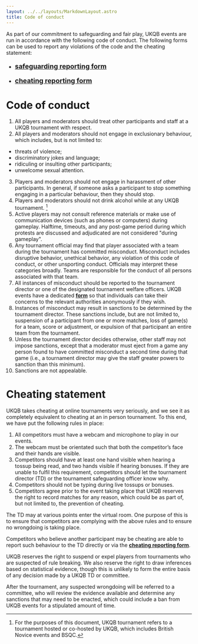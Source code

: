 ```yaml
---
layout: ../../layouts/MarkdownLayout.astro
title: Code of conduct
---
```


As part of our commitment to safeguarding and fair play, UKQB events are run in accordance with the following code of conduct. The following forms can be used to report any violations of the code and the cheating statement:

- <p style="font-size: 18px"><span style="font-weight: bold"><a href="https://quizbowl.co.uk/misconduct/">safeguarding reporting form</a></span></p>
- <p style="font-size: 18px"><span style="font-weight: bold"><a href="https://quizbowl.co.uk/cheating/">cheating reporting form</a></span></p>

# Code of conduct

1. All players and moderators should treat other participants and staff at a UKQB tournament with respect.
2. All players and moderators should not engage in exclusionary behaviour, which includes, but is not limited to:

- threats of violence;
- discriminatory jokes and language;
- ridiculing or insulting other participants;
- unwelcome sexual attention.

3. Players and moderators should not engage in harassment of other participants. In general, if someone asks a participant to stop something engaging in a particular behaviour, then they should stop.
4. Players and moderators should not drink alcohol while at any UKQB tournament. [^1]
5. Active players may not consult reference materials or make use of communication devices (such as phones or computers) during gameplay. Halftime, timeouts, and any post-game period during which protests are discussed and adjudicated are not considered "during gameplay".
6. Any tournament official may find that player associated with a team during the tournament has committed misconduct. Misconduct includes disruptive behavior, unethical behavior, any violation of this code of conduct, or other unsporting conduct. Officials may interpret these categories broadly. Teams are responsible for the conduct of all persons associated with that team.
7. All instances of misconduct should be reported to the tournament director or one of the designated tournament welfare officers. UKQB events have a dedicated [**form**](/conduct/misconduct/) so that individuals can take their concerns to the relevant authorities anonymously if they wish.
8. Instances of misconduct may result in sanctions to be determined by the tournament director. These sanctions include, but are not limited to, suspension of a participant from one or more matches, loss of game(s) for a team, score or adjustment, or expulsion of that participant an entire team from the tournament.
9. Unless the tournament director decides otherwise, other staff may not impose sanctions, except that a moderator must eject from a game any person found to have committed misconduct a second time during that game (i.e., a tournament director may give the staff greater powers to sanction than this minimum).
10. Sanctions are not appealable.

# Cheating statement

UKQB takes cheating at online tournaments very seriously, and we see it as completely equivalent to cheating at an in person tournament. To this end, we have put the following rules in place:

1. All competitors must have a webcam and microphone to play in our events.
2. The webcam must be orientated such that both the competitor’s face and their hands are visible.
3. Competitors should have at least one hand visible when hearing a tossup being read, and two hands visible if hearing bonuses. If they are unable to fulfil this requirement, competitors should let the tournament director (TD) or the tournament safeguarding officer know why.
4. Competitors should not be typing during live tossups or bonuses.
5. Competitors agree prior to the event taking place that UKQB reserves the right to record matches for any reason, which could be as part of, but not limited to, the prevention of cheating.

The TD may at various points enter the virtual room. One purpose of this is to ensure that competitors are complying with the above rules and to ensure no wrongdoing is taking place.

Competitors who believe another participant may be cheating are able to report such behaviour to the TD directly or via the [**cheating reporting form**](/conduct/cheating/).

UKQB reserves the right to suspend or expel players from tournaments who are suspected of rule breaking. We also reserve the right to draw inferences based on statistical evidence, though this is unlikely to form the entire basis of any decision made by a UKQB TD or committee.

After the tournament, any suspected wrongdoing will be referred to a committee, who will review the evidence available and determine any sanctions that may need to be enacted, which could include a ban from UKQB events for a stipulated amount of time.

[^1]: For the purposes of this document, UKQB tournament refers to a tournament hosted or co-hosted by UKQB, which includes British Novice events and BSQC.
